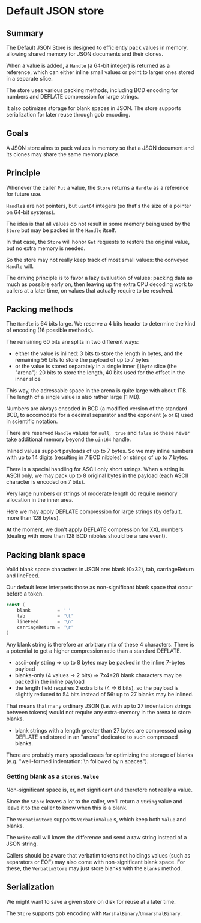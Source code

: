 # Default JSON store

## Summary

The Default JSON Store is designed to efficiently pack values in memory,
allowing shared memory for JSON documents and their clones.

When a value is added, a `Handle` (a 64-bit integer) is returned as a reference,
which can either inline small values or point to larger ones stored in a separate slice.

The store uses various packing methods, including BCD encoding for numbers and DEFLATE compression for large strings.

It also optimizes storage for blank spaces in JSON.
The store supports serialization for later reuse through gob encoding.

## Goals

A JSON store aims to pack values in memory so that a JSON document
and its clones may share the same memory place.

## Principle

Whenever the caller `Put` a value, the `Store` returns a `Handle` as a reference for future use.

`Handle`s are not pointers, but `uint64` integers (so that's the size of a pointer on 64-bit systems).

The idea is that all values do not result in some memory being used by the `Store` but may be packed in the
`Handle` itself.

In that case, the `Store` will honor `Get` requests to restore the original value, but no extra memory is needed.

So the store may not really keep track of most small values: the conveyed `Handle` will.

The driving principle is to favor a lazy evaluation of values: packing data as much as possible early on,
then leaving up the extra CPU decoding work to callers at a later time,
on values that actually require to be resolved.

## Packing methods

The `Handle` is 64 bits large. We reserve a 4 bits header to determine the kind of encoding (16 possible methods).

The remaining 60 bits are splits in two different ways:

* either the value is inlined: 3 bits to store the length in bytes, and the remaining 56 bits to store the payload of up to 7 bytes
* or the value is stored separately in a single inner `[]byte` slice (the "arena"): 20 bits to store the length, 40 bits used for the 
  offset in the inner slice

This way, the adressable space in the arena is quite large with about 1TB. The length of a single value is also rather large (1 MB).

Numbers are always encoded in BCD (a modified version of the standard BCD, to accomodate for a decimal separator and 
the exponent (`e` or `E`) used in scientific notation.

There are reserved `Handle` values for `null`, ` true` and `false` so these never take additional memory beyond the `uint64` handle.

Inlined values support payloads of up to 7 bytes. So we may inline numbers with up to 14 digits (resulting in 7 BCD nibbles) or
strings of up to 7 bytes.

There is a special handling for ASCII only short strings. When a string is ASCII only, we may pack up to 8 original bytes
in the payload (each ASCII character is encoded on 7 bits).

Very large numbers or strings of moderate length do require memory allocation in the inner area.

Here we may apply DEFLATE compression for large strings (by default, more than 128 bytes).

At the moment, we don't apply DEFLATE compression for XXL numbers (dealing with more than 128 BCD nibbles should be a rare event).

## Packing blank space

Valid blank space characters in JSON are: blank (0x32), tab, carriageReturn and lineFeed.

Our default lexer interprets those as non-significant blank space that occur before a token.

```go
const (
	blank          = ' '
	tab            = '\t'
	lineFeed       = '\n'
	carriageReturn = '\r'
)
```

Any blank string is therefore an arbitrary mix of these 4 characters.
There is a potential to get a higher compression ratio than a standard DEFLATE.

* ascii-only string => up to 8 bytes may be packed in the inline 7-bytes payload
* blanks-only (4 values -> 2 bits) => 7x4=28 blank characters may be packed in the inline payload
* the length field requires 2 extra bits (4 -> 6 bits), so the payload is slightly reduced to 54 bits instead of 56:
  up to 27 blanks may be inlined.

That means that many ordinary JSON (i.e. with up to 27 indentation strings between tokens) would not require any extra-memory in the arena to store blanks.

* blank strings with a length greater than 27 bytes are compressed using DEFLATE and stored in an "arena" dedicated to such compressed blanks.


There are probably many special cases for optimizing the storage of blanks (e.g. "well-formed indentation: \n followed by n spaces").

### Getting blank as a `stores.Value`

Non-significant space is, er, not significant and therefore not really a value.

Since the `Store` leaves a lot to the caller, we'll return a `String` value and leave it to the caller to 
know when this is a blank.

The `VerbatimStore` supports `VerbatimValue` s, which keep both `Value` and blanks.

The `Write` call will know the difference and send a raw string instead of a JSON string.

Callers should be aware that verbatim tokens not holdings values (such as separators or EOF) may also come with
non-significant blank space. For these, the `VerbatimStore` may just store blanks with the `Blanks` method.

## Serialization

We might want to save a given store on disk for reuse at a later time.

The `Store` supports gob encoding with `MarshalBinary`/`UnmarshalBinary`.

